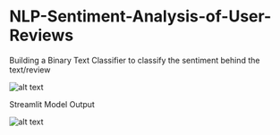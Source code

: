 # NLP-Sentiment-Analysis-of-User-Reviews
Building a Binary Text Classifier to classify the sentiment behind the text/review

![alt text](https://media.geeksforgeeks.org/wp-content/cdn-uploads/20210722215846/sentiment-analysis.jpg)


Streamlit Model Output

![alt text](https://github.com/[username]/[reponame]/blob/[branch]/image.jpg?raw=true)
